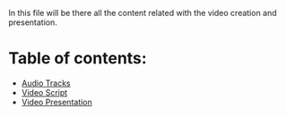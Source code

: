 In this file will be there all the content related with the video creation and presentation.
# Table of contents:
- [Audio Tracks](https://github.com/Ozia112/Team-2-FSE-repo/tree/TM-01-Branch/E_task/audio_track)
- [Video Script](https://github.com/Ozia112/Team-2-FSE-repo/tree/TM-01-Branch/E_task/audio_track)
- [Video Presentation](https://github.com/Ozia112/Team-2-FSE-repo/blob/TM-01-Branch/E_task/Video%20Presentation.md)

